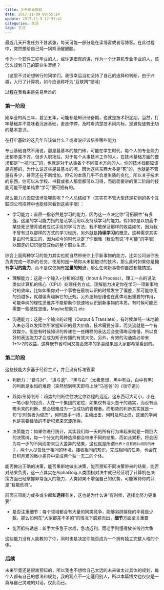 ```yaml
---
title: 关于职业规划
date: 2017-11-09 09:55:14
update: 2017-11-9 17:33:41
categories: 生活
tags: 生活
---
```


最近几天开发任务不甚紧张，每天可能一部分是在读博客或者写博客。在此过程中，突然想给自己炖一锅鸡汤醒醒脑。

作为一个软件工程毕业的人，或许更宏观的讲，作为一个计算机专业毕业的人，该怎么规划自己的职业生涯呢？

<!--more-->

（这里不讨论想转行的同学们，我很幸运当初坚持了自己的选择和判断，由于兴趣，入行了计算机，如今应该称呼为“互联网”领域）

过程在我看来是先易后难的

### 第一阶段

刚毕业的两三年，甚至五年，可能都是知识储备期，也就是技术积淀期。当然，打牢基础并不意味着沉迷基础，走走停停，及时看清楚技术风向标，是避免徒劳无功的基本意识。

在打牢基础的这几年应该做什么？或者说应该培养哪些能力

专业基础自然不用说，那是最基本的敲门砖，可能在学生时代，每个人的专业能力还都参差不齐，但步入职场后，对于每个从事技术工作的人，在技术基础方面的要求都是“一视同仁”的，也就是对于从事各个不同技术方向的人，你的技术栈都应该是完整的。为什么说这些是最基本的呢，因为这些东西大多是“死”的，也就是不管量有多少，甚至还在不断增加，但它的本质几乎不会发生质的变化，所以关乎技术的东西，你可以从学校、书籍或者人那里都可以习得，而后面要讲的第二阶段的技能可能不是单纯靠“学习”便可拥有的。

那么能力方面应该涉及哪些呢？个人总结如下（其实在不管大型还是初创的各个互联网公司招聘中也能经常看到这些字眼）：

- 学习能力：首屈一指必然是学习的能力，因为这一点决定你“可拓展性”有多强，这里的学习能力指的是活学活用以及持续学习的能力。假如你是以初高中某些死记硬背或者应试手段的学习方法，我不敢保证那样的收益如何，因为我不曾有过以那样的方式的学习经历。另外就是**持续学习**的概念，这种需求其实是由时代滋生的，因为如今的时代决定了你很难（我没有说“不可能”的字眼）以固定的知识量驾驭你的整个职业生涯。

综合上面两种学习的能力其实也就自然带来你上手新事物的能力，比如公司派你去负责完成一项新的任务，使用的是一项你从未接触过的技术，那么此时如果你是拥有**学习的能力**，而不是仅仅拥有**定量的知识**，那么任何新事物你自然都能搞定。

- 理解能力：这是一个输入+分析的过程（Input & Process），理工一点的说法类似计算机的核心（CPU）处理任务方式。理解能力决定你在学习一项新事物时的效率，比如如果你对一个事物在最初认识的时候发生了偏差，那可能你用的劲越多，就越偏离理解它的正规。另外逻辑思维也在此体现出重要的作用，可能单纯的理性思维并不能帮助你快速地认识到新事物的本质，有时候可能还需要一些感性思维，Maybe想象力.etc

- 沟通能力：这是一个输出的过程（Output & Translate），有时候单纯一味地输入未必可以发挥你所掌握知识的最大价值，技术需要分享，而交流就是一个有效媒介。但是有时候知识的传递在一些糟糕的表达后会变得晦涩难懂，所以良好的表达能力才会成为知识传播的有效大使。另外，有效的沟通势必带来1+1>2的收益，这样既节省时间又提高效率的多赢结果是大家都希望看到的。

### 第二阶段

这些技能大多基于经验主义，并且没有标准答案

- 判断力：“错与对”、“进与退”、“黑与白”（太极思想，黑中有白，白中有黑）的判断是永恒的难题（突然想到明天即将上映“马爸爸”的《攻守道》）

- 趋势/形势判断：趋势的判断往往决定你路程的远近，这东西可大可小，小在一笔小额的投资，大在一个集团的定位，如果仅有埋头苦干的踏实，而没有远瞻未来的判断，想必很难成为一位成功的管理者。而形势的判断其实就是一句“识时务者为俊杰”，何时放手一搏，主动出击，何时及时止损，这里的学问也是需要经验的不断积累来沉淀所得。

- 决策能力：如果你进行统计，其实我们每一天的所有行为串起来就是一颗巨大的决策树，每一个分支的两种选择都会带来不同的结果，而如此累积，将会因为每一步的不同而带来巨大差异的结果，这也就是所谓`世界上没有两片相同的叶子`，两个人尽管处于相同的环境，接收相同的知识，完成相同的任务，也会在日积月累的微小差异中变成两个独一无二的个体。

能否做出正确的决策，能否果断地做出决策，能否预知不同决策带来的结果，能否对结果负责，这一点其实在AlphaGo与人类围棋对决中就已经证明了计算机在决策方面已经掌握非常强大的能力，人类如果不增强自己的优势，可能等待你的只是“智能危机”。

前面三项能力或多或少都和**选择**有关，这也是为什么讲“有时候，选择比努力更重要”

- 是否注重细节：每个领域都会有大量的同类竞争，能够另辟蹊径的毕竟是少数，那么如何在“大家都差不多的”的情况下脱颖而出，**细节**方面至关重要

- 能否抵抗诱惑：新手大多急于求成，急功近利，而老手则懂得放长线钓大鱼

这些能力没有人能教的了你，同时也是决定你能否成为一个拥有独立完整人格的个体。

### 后续

未来毕竟还是很难预知的，所以我也不想给自己太远的未来做太过具体的规划，每个人都有自己的想法和规划，我的观点不一定适用别人，所以本篇博文也仅仅是一篇与自己灵魂的对话，仅此而已。
